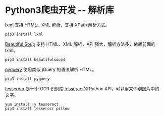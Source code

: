 # Python3爬虫开发 -- 解析库

[lxml](https://github.com/lxml/lxml) 支持 HTML、XML 解析，支持 XPath 解析方式。

	pip3 install lxml

[Beautiful Soup](https://www.crummy.com/software/BeautifulSoup/bs4/doc) 支持 HTML、XML 解析，API 强大，解析方法多，依赖前面的 lxml。

	pip3 install beautifulsoup4

[pyquery](https://github.com/gawel/pyquery) 使用类似 jQuery 的语法解析 HTML。

	pip3 install pyquery

[tesserocr](https://github.com/sirfz/tesserocr)  是一个 OCR 识别库 [tesserac](https://github.com/tesseract-ocr/tesseract) 的 Python API，可以用来识别图片中的文字。

	yum install -y tesseract
	pip3 install tesserocr pillow
